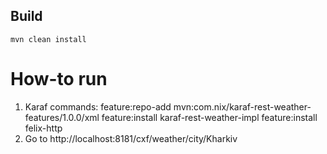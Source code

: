 ## Build
`
mvn clean install
`

# How-to run


1. Karaf commands:
   feature:repo-add mvn:com.nix/karaf-rest-weather-features/1.0.0/xml
   feature:install karaf-rest-weather-impl
   feature:install felix-http
2. Go to http://localhost:8181/cxf/weather/city/Kharkiv

